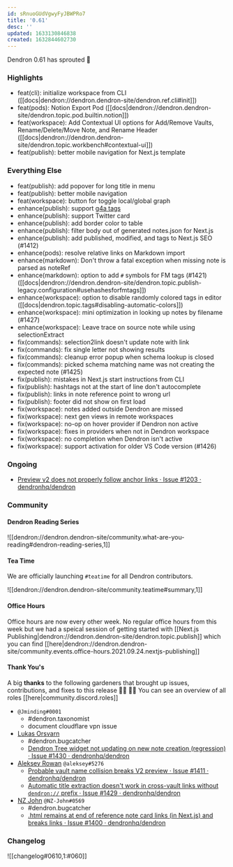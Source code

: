 ```yaml
---
id: sRnuoGUdVgwyFyJBWPRo7
title: '0.61'
desc: ''
updated: 1633130846838
created: 1632844602730
---
```


Dendron 0.61 has sprouted  🌱

### Highlights
- feat(cli): initialize workspace from CLI ([[docs|dendron://dendron.dendron-site/dendron.ref.cli#init]])
- feat(pods): Notion Export Pod ([[docs|dendron://dendron.dendron-site/dendron.topic.pod.builtin.notion]])
- feat(workspace): Add Contextual UI options for Add/Remove Vaults, Rename/Delete/Move Note, and Rename Header ([[docs|dendron://dendron.dendron-site/dendron.topic.workbench#contextual-ui]])
- feat(publish): better mobile navigation for Next.js template 


### Everything Else
- feat(publish): add popover for long title in menu 
- feat(publish): better mobile navigation
- feat(workspace): button for toggle local/global graph 
- enhance(publish): support [g4a tags](https://support.google.com/analytics/answer/10089681?hl=en)
- enhance(publish): support Twitter card
- enhance(publish): add border color to table 
- enhance(publish): filter body out of generated notes.json for Next.js 
- enhance(publish): add published, modified, and tags to Next.js SEO (#1412) 
- enhance(pods): resolve relative links on Markdown import 
- enhance(markdown): Don't throw a fatal exception when missing note is parsed as noteRef 
- enhance(markdown): option to add `#` symbols for FM tags (#1421) ([[docs|dendron://dendron.dendron-site/dendron.topic.publish-legacy.configuration#usehashesforfmtags]])
- enhance(workspace): option to disable randomly colored tags in editor ([[docs|dendron.topic.tags#disabling-automatic-colors]])
- enhance(workspace): mini optimization in looking up notes by filename (#1427) 
- enhance(workspace): Leave trace on source note while using selectionExtract 
- fix(commands): selection2link doesn't update note with link 
- fix(commands): fix single letter not showing results 
- fix(commands): cleanup error popup when schema lookup is closed 
- fix(commands): picked schema matching name was not creating the expected note (#1425)
- fix(publish): mistakes in Next.js start instructions from CLI 
- fix(publish): hashtags not at the start of line don't autocomplete 
- fix(publish): links in note reference point to wrong url 
- fix(publish): footer did not show on first load 
- fix(workspace): notes added outside Dendron are missed 
- fix(workspace): next gen views in remote workspaces 
- fix(workspace): no-op on hover provider if Dendron non active 
- fix(workspace): fixes in providers when not in Dendron workspace 
- fix(workspace): no completion when Dendron isn't active 
- fix(workspace): support activation for older VS Code version (#1426)


### Ongoing 
- [Preview v2 does not properly follow anchor links · Issue #1203 · dendronhq/dendron](https://github.com/dendronhq/dendron/issues/1203)

### Community

#### Dendron Reading Series

![[dendron://dendron.dendron-site/community.what-are-you-reading#dendron-reading-series,1]]

#### Tea Time
We are officially launching `#teatime` for all Dendron contributors.

![[dendron://dendron.dendron-site/community.teatime#summary,1]]

#### Office Hours

Office hours are now every other week. No regular office hours from this week but we had a speical session of getting started with [[Next.js Publishing|dendron://dendron.dendron-site/dendron.topic.publish]] which you can find [[here|dendron://dendron.dendron-site/community.events.office-hours.2021.09.24.nextjs-publishing]]

#### Thank You's

A big **thanks** to the following gardeners that brought up issues, contributions, and fixes to this release :man_farmer: :woman_farmer: 
You can see an overview of all roles [[here|community.discord.roles]]

- `@Jminding#0001`
    - #dendron.taxonomist
    - document cloudflare vpn issue
- [Lukas Orsvarn](https://github.com/lukors)
    - #dendron.bugcatcher
    - [Dendron Tree widget not updating on new note creation (regression) · Issue #1430 · dendronhq/dendron](https://github.com/dendronhq/dendron/issues/1430)
- [Aleksey Rowan](https://github.com/aleksey-rowan) `@aleksey#5276`
    - [Probable vault name collision breaks V2 preview · Issue #1411 · dendronhq/dendron](https://github.com/dendronhq/dendron/issues/1411)
    - [Automatic title extraction doesn't work in cross-vault links without `dendron://` prefix · Issue #1429 · dendronhq/dendron](https://github.com/dendronhq/dendron/issues/1429)
- [NZ John](https://github.com/nz-john) `@NZ-John#0569`
    - #dendron.bugcatcher
    - [.html remains at end of reference note card links (in Next.js) and breaks links · Issue #1400 · dendronhq/dendron](https://github.com/dendronhq/dendron/issues/1400)

### Changelog
![[changelog#0610,1:#060]]


